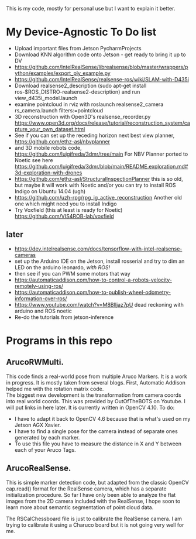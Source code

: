 This is my code, mostly for personal use but I want to explain it better.
# My Device-Agnostic To Do list
- Upload important files from Jetson PycharmProjects
- Download KNN algorithm code onto Jetson - get ready to bring it up to DV
- https://github.com/IntelRealSense/librealsense/blob/master/wrappers/python/examples/export_ply_example.py
- https://github.com/IntelRealSense/realsense-ros/wiki/SLAM-with-D435i
- Download realsense2_description (sudo apt-get install ros-$ROS_DISTRO-realsense2-description) and run view_d435i_model.launch
- examine pointcloud in rviz with roslaunch realsense2_camera rs_camera.launch filters:=pointcloud
- 3D reconstruction with Open3D's realsense_recorder.py https://www.open3d.org/docs/release/tutorial/reconstruction_system/capture_your_own_dataset.html
- See if you can set up the receding horizon next best view planner, https://github.com/ethz-asl/nbvplanner
- and 3D mobile robots code, https://github.com/luigifreda/3dmr/tree/main  For NBV Planner ported to Noetic see here https://github.com/luigifreda/3dmr/blob/main/README.exploration.md#3d-exploration-with-drones
- https://github.com/ethz-asl/StructuralInspectionPlanner  this is so old, but maybe it will work with Noetic and/or you can try to install ROS Indigo on Ubuntu 14.04 (ugh)
- https://github.com/uzh-rpg/rpg_ig_active_reconstruction Another old one which might need you to install Indigo
- Try Voxfield (this at least is ready for Noetic) https://github.com/VIS4ROB-lab/voxfield

## later
- https://dev.intelrealsense.com/docs/tensorflow-with-intel-realsense-cameras
- set up the Arduino IDE on the Jetson, install rosserial and try to dim an LED on the arduino leonardo, *with ROS!* 
- then see if you can PWM some motors that way
- https://automaticaddison.com/how-to-control-a-robots-velocity-remotely-using-ros/
- https://automaticaddison.com/how-to-publish-wheel-odometry-information-over-ros/
- https://www.youtube.com/watch?v=M8BlIjaz7pU dead reckoning with arduino and ROS noetic
- Re-do the tutorials from jetson-inference

# Programs in this repo
## ArucoRWMulti.  
This code finds a real-world pose from multiple Aruco Markers.  It is a work in progress. It is mostly taken from several blogs.  First, Automatic Addison helped me with the rotation matrix code.  
The biggest new development is the transformation from camera coords into real world coords.  This was provided by OutOfTheBOTS on Youtube.  I will put links in here later.
It is currently written in OpenCV 4.10. 
To do: 
- I have to adapt it back to OpenCV 4.6 because that is what's used on my Jetson AGX Xavier.
- I have to find a single pose for the camera instead of separate ones generated by each marker.
- To use this file you have to measure the distance in X and Y between each of your Aruco Tags.

## ArucoRealSense.  
This is simple marker detection code, but adapted from the classic OpenCV cap.read() format for the RealSense camera, which has a separate initialization procedure.
So far I have only been able to analyze the flat images from the 2D camera included with the RealSense, 
I hope soon to learn more about semantic segmentation of point cloud data.

The RSCalChessboard file is just to calibrate the RealSense camera. I am trying to calibrate it using a Charuco board but it is not going very well for me.

